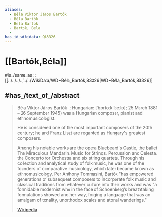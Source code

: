```yaml
---
aliases:
  - Béla Viktor János Bartók
  - Béla Bartók
  - Bela Bartok
  - Bartok, Bela
  - 
has_id_wikidata: Q83326
---
```


# [[Bartók,Béla]] 

#is_/same_as :: [[../../../../../../WikiData/WD~Béla_Bartók,83326|WD~Béla_Bartók,83326]] 

## #has_/text_of_/abstract 

> Béla Viktor János Bartók (; Hungarian: [ˈbɒrtoːk ˈbeːlɒ]; 25 March 1881 – 26 September 1945) 
> was a Hungarian composer, pianist and ethnomusicologist. 
> 
> He is considered one of the most important composers of the 20th century; 
> he and Franz Liszt are regarded as Hungary's greatest composers. 
> 
> Among his notable works are the opera Bluebeard's Castle, the ballet The Miraculous Mandarin, Music for Strings, Percussion and Celesta, the Concerto for Orchestra and  six string quartets. Through his collection and analytical study of folk music, he was one of the founders of comparative musicology, which later became known as ethnomusicology. Per Anthony Tommasini, Bartók "has empowered generations of subsequent composers to incorporate folk music and classical traditions from whatever culture into their works and was "a formidable modernist who in the face of Schoenberg’s breathtaking formulations showed another way, forging a language that was an amalgam of tonality, unorthodox scales and atonal wanderings."
>
> [Wikipedia](https://en.wikipedia.org/wiki/B%C3%A9la%20Bart%C3%B3k) 

